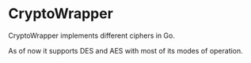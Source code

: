 # CryptoWrapper
CryptoWrapper implements different ciphers in Go.

As of now it supports DES and AES with most of its modes of operation.

